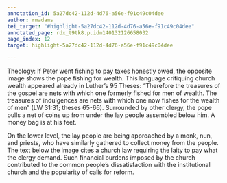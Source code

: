 ```yaml
---
annotation_id: 5a27dc42-112d-4d76-a56e-f91c49c04dee
author: rmadams
tei_target: "#highlight-5a27dc42-112d-4d76-a56e-f91c49c04dee"
annotated_page: rdx_t9tk8.p.idm140132126658032
page_index: 12
target: highlight-5a27dc42-112d-4d76-a56e-f91c49c04dee

---
```

Theology: If Peter went fishing to pay taxes honestly owed, the opposite image shows the pope fishing for wealth. This language critiquing church wealth appeared already in Luther’s 95 Theses: “Therefore the treasures of the gospel are nets with which one formerly fished for men of wealth. The treasures of indulgences are nets with which one now fishes for the wealth of men” (LW 31:31; theses 65-66). Surrounded by other clergy, the pope pulls a net of coins up from under the lay people assembled below him. A money bag is at his feet. 

On the lower level, the lay people are being approached by a monk, nun, and priests, who have similarly gathered to collect money from the people. The text below the image cites a church law requiring the laity to pay what the clergy demand. Such financial burdens imposed by the church contributed to the common people’s dissatisfaction with the institutional church and the popularity of calls for reform. 
